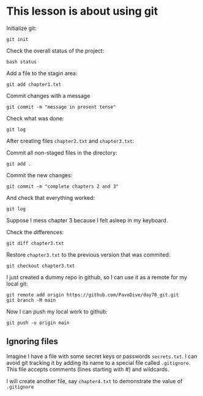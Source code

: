 # This lesson is about using git

Initialize git:


```shell
git init
```

Check the overall status of the project:

```shell
bash status
```

Add a file to the stagin area:

```shell
git add chapter1.txt
```

Commit changes with a message

```shell
git commit -m "message in present tense"
```

Check what was done:

```shell
git log
```

After creating files `chapter2.txt` and `chapter3.txt`:

Commit all non-staged files in the directory:

```shell
git add .
```
Commit the new changes:

```shell
git commit -m "complete chapters 2 and 3"
```

And check that everything worked:

```shell
git log
```

Suppose I mess chapter 3 because I felt asleep in my keyboard.

Check the differences:

```shell
git diff chapter3.txt 
```

Restore `chapter3.txt` to the previous version that was commited:

```shell
git checkout chapter3.txt 
```

I just created a dummy repo in github, so I can use it as a remote for my local git:

```shell
git remote add origin https://github.com/PavoDive/day70_git.git
git branch -M main
```

Now I can push my local work to github:

```shell
git push -u origin main
```

## Ignoring files

Imagine I have a file with some secret keys or passwords `secrets.txt`. I can avoid git tracking it by adding its name to a special file called `.gitignore`. This file accepts comments (lines starting with #) and wildcards.

I will create another file, say `chapter4.txt` to demonstrate the value of `.gitignore`

